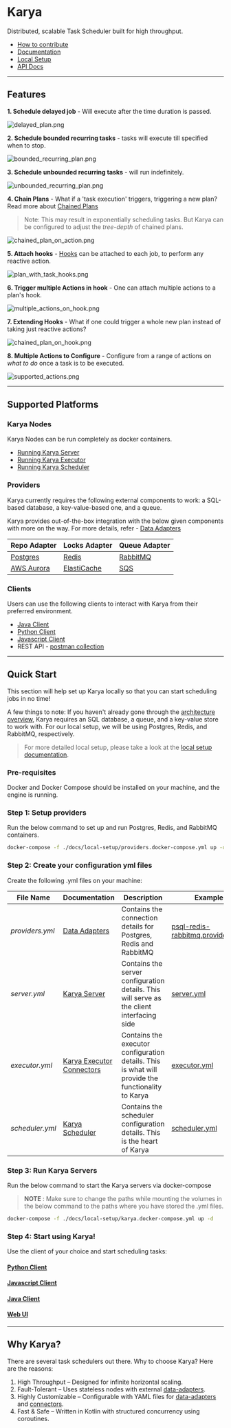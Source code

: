 # Karya

Distributed, scalable Task Scheduler built for high throughput.

- [How to contribute](.github/CONTRIBUTING.md)
- [Documentation](./docs/documentation/)
- [Local Setup](./docs/documentation/LOCAL_SETUP.md)
- [API Docs](https://saumya-bhatt.github.io/karya/)

---

## Features

**1. Schedule delayed job** - Will execute after the time duration is passed.

![delayed_plan.png](./docs/media/illustrations/delayed_plan.png)

**2. Schedule bounded recurring tasks** - tasks will execute till specified when to stop.

![bounded_recurring_plan.png](./docs/media/illustrations/bounded_recurring_plan.png)

**3. Schedule unbounded recurring tasks** - will run indefinitely.

![unbounded_recurring_plan.png](./docs/media/illustrations/unbounded_recurring_plan.png)

**4. Chain Plans** - What if a 'task execution' triggers, triggering a new plan? Read more about [Chained Plans](./docs/documentation/CONNECTORS.md/#chained-plans)

> Note: This may result in exponentially scheduling tasks. But Karya can be configured to adjust the _tree-depth_ of chained plans. 

![chained_plan_on_action.png](./docs/media/illustrations/chained_plans_on_action.png)

**5. Attach hooks** - [Hooks](./docs/documentation/HOOKS.md) can be attached to each job, to perform any reactive action.

![plan_with_task_hooks.png](./docs/media/illustrations/plan_with_task_hooks.png)

**6. Trigger multiple Actions in hook** - One can attach multiple actions to a plan's hook.

![multiple_actions_on_hook.png](./docs/media/illustrations/multiple_actions_on_hook.png)

**7. Extending Hooks** - What if one could trigger a whole new plan instead of taking just reactive actions?

![chained_plan_on_hook.png](./docs/media/illustrations/chained_plan_on_hook.png)

**8. Multiple Actions to Configure** - Configure from a range of actions on _what to do_ once a task is to be executed.

![supported_actions.png](./docs/media/illustrations/supported_actions.png)

---

## Supported Platforms

### Karya Nodes

Karya Nodes can be run completely as docker containers.

- [Running Karya Server](./docs/documentation/LOCAL_SETUP.md#running-karya-server)
- [Running Karya Executor](./docs/documentation/LOCAL_SETUP.md#running-karya-executor)
- [Running Karya Scheduler](./docs/documentation/LOCAL_SETUP.md#running-karya-scheduler)

### Providers

Karya currently requires the following external components to work: a SQL-based database, a key-value-based one, and a queue.

Karya provides out-of-the-box integration with the below given components with more on the way. For more details, refer - [Data Adapters](./docs/documentation/DATA_ADAPTERS.md)

| Repo Adapter                                     | Locks Adapter                                            | Queue Adapter                         |
|--------------------------------------------------|----------------------------------------------------------|---------------------------------------|
| [Postgres](https://www.postgresql.org/)          | [Redis](https://redis.io/)                               | [RabbitMQ](https://www.rabbitmq.com/) |
| [AWS Aurora](https://aws.amazon.com/rds/aurora/) | [ElastiCache](https://aws.amazon.com/elasticache/redis/) | [SQS](https://aws.amazon.com/sqs/)    |

### Clients

Users can use the following clients to interact with Karya from their preferred environment.

- [Java Client](./docs/documentation/CLIENT.md)
- [Python Client](https://github.com/Saumya-Bhatt/karya-python-client)
- [Javascript Client](https://github.com/Saumya-Bhatt/karya-javascript-client)
- REST API - [postman collection](./docs/media/Karya.postman_collection.json)
---

## Quick Start

This section will help set up Karya locally so that you can start scheduling jobs in no time!

A few things to note: If you haven't already gone through the [architecture overview](./docs/documentation/ARCHITECTURE.md), Karya requires an SQL database, a queue, and a key-value store to work with. For our local setup, we will be using Postgres, Redis, and RabbitMQ, respectively.

> For more detailed local setup, please take a look at the [local setup documentation](./docs/documentation/LOCAL_SETUP.md).

### Pre-requisites

Docker and Docker Compose should be installed on your machine, and the engine is running.

### Step 1: Setup providers

Run the below command to set up and run Postgres, Redis, and RabbitMQ containers.

```bash
docker-compose -f ./docs/local-setup/providers.docker-compose.yml up -d
``` 

### Step 2: Create your configuration yml files

Create the following .yml files on your machine:

| File Name       | Documentation                                                                                                  | Description                                                                                       | Example                                                               |
|-----------------|----------------------------------------------------------------------------------------------------------------|---------------------------------------------------------------------------------------------------|-----------------------------------------------------------------------|
| _providers.yml_ | [Data Adapters](./docs/documentation/DATA_ADAPTERS.md)                                                         | Contains the connection details for Postgres, Redis and RabbitMQ                                  | [psql-redis-rabbitmq.providers.yml](./configs/providers/psql-redis-rabbitmq.providers.yml) |
| _server.yml_    | [Karya Server](./docs/documentation/COMPONENTS.md#Server)                                                      | Contains the server configuration details. This will serve as the client interfacing side         | [server.yml](./configs/server.yml)                                  |
| _executor.yml_  | [Karya Executor](./docs/documentation/COMPONENTS.md#Executor) [Connectors](./docs/documentation/CONNECTORS.md) | Contains the executor configuration details. This is what will provide the functionality to Karya | [executor.yml](./configs/executor.yml)                                |
| _scheduler.yml_ | [Karya Scheduler](./docs/documentation/COMPONENTS.md#Scheduler)                                                | Contains the scheduler configuration details. This is the heart of Karya                           | [scheduler.yml](./configs/scheduler.yml)                               |

### Step 3: Run Karya Servers

Run the below command to start the Karya servers via docker-compose

> __NOTE__ : Make sure to change the paths while mounting the volumes in the below command to the paths where you have stored the .yml files.

```bash
docker-compose -f ./docs/local-setup/karya.docker-compose.yml up -d
```

### Step 4: Start using Karya!

Use the client of your choice and start scheduling tasks:

#### [Python Client](https://github.com/Saumya-Bhatt/karya-python-client)
#### [Javascript Client](https://github.com/Saumya-Bhatt/karya-javascript-client)
#### [Java Client](./docs/documentation/CLIENT.md)
#### [Web UI](https://github.com/Saumya-Bhatt/karya-ui)

---

## Why Karya?

There are several task schedulers out there. Why to choose Karya? Here are the reasons:

1. High Throughput – Designed for infinite horizontal scaling.
2. Fault-Tolerant – Uses stateless nodes with external [data-adapters](./docs/documentation/DATA_ADAPTERS.md).
3. Highly Customizable – Configurable with YAML files for [data-adapters](./docs/documentation/DATA_ADAPTERS.md) and [connectors](./docs/documentation/CONNECTORS.md).
4. Fast & Safe – Written in Kotlin with structured concurrency using coroutines.

